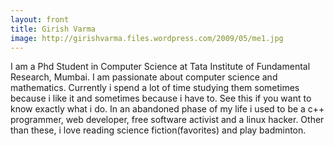 ```yaml
---
layout: front
title: Girish Varma
image: http://girishvarma.files.wordpress.com/2009/05/me1.jpg
---
```

I am a Phd Student in Computer Science at Tata Institute of 
Fundamental Research, Mumbai. I am passionate about computer science and 
mathematics. Currently i spend a lot of time studying them sometimes because i 
like it and sometimes because i have to. See this if you want to know exactly 
what i do. In an abandoned phase of my life i used to be a c++ programmer, web 
developer, free software activist and a linux hacker. Other than these, i love 
reading science fiction(favorites) and play badminton.




